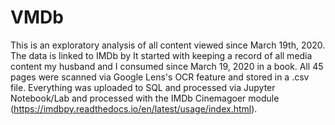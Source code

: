 # VMDb
This is an exploratory analysis of all content viewed since March 19th, 2020. The data is linked to IMDb by
It started with keeping a record of all media content my husband and I consumed since March 19, 2020 in a book. All 45 pages were scanned via Google Lens's OCR feature and stored in a .csv file. 
Everything was uploaded to SQL and processed via Jupyter Notebook/Lab and processed with the IMDb Cinemagoer module (https://imdbpy.readthedocs.io/en/latest/usage/index.html). 
